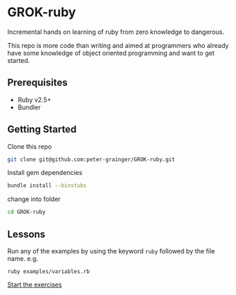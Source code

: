 # GROK-ruby

Incremental hands on learning of ruby from zero knowledge to dangerous.

This repo is more code than writing and aimed at programmers who already have some knowledge of object oriented programming and want to get started.

## Prerequisites

- Ruby v2.5+
- Bundler

## Getting Started

Clone this repo

```bash
git clone git@github.com:peter-grainger/GROK-ruby.git
```

Install gem dependencies

```bash
bundle install --binstubs
```

change into folder

```bash
cd GROK-ruby
```

## Lessons

Run any of the examples by using the keyword `ruby` followed by the file name.  e.g.

```shell
ruby examples/variables.rb
```

[Start the exercises](./exercises/classes-objects.md)
